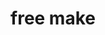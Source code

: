 ---
pid: RS147
title: free make
location_transcription: rittenhouse square
zipcode: '19128'
outside_phl: 
neighborhood: Roxborough
age: '8'
age_range: 6-13
instagram: 
image_file_name: RS_147.jpg
proposal_transcription: creativity and draw whatever
topic: Art
topic_summary: '0'
type: Interactive
keywords_other: 
credit: Wynn
image_labels: 
twitter: 
facebook: 
permalink: "/monuments/rs147/"
layout: item-page
---